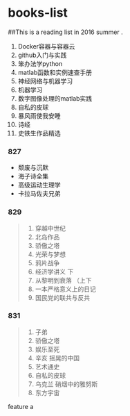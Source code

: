 # books-list
##This is a reading list in 2016 summer .
1. Docker容器与容器云 
2. github入门与实践 
3. 笨办法学python 
4. matlab函数和实例速查手册 
5. 神经网络与机器学习 
6. 机器学习 
7. 数字图像处理的matlab实践  
8. 自私的皮球 
9. 暴风雨使我安睡  
10. 诗经  
11. 史铁生作品精选

### 827 
- 颓废与沉默 
- 海子诗全集 
- 高级运动生理学 
- 卡拉马佐夫兄弟

### 829 
>1. 穿越中世纪 
>2. 北岛作品 
>3. 骄傲之塔 
>4. 光荣与梦想 
>5. 鸦片战争 
>6. 经济学讲义 下   
>7. 从黎明到衰落 （上下  
>8. 一本严格意义上的日记  
>9. 国民党的联共与反共

### 831
>1. 子弟   
>2. 骄傲之塔   
>3. 娱乐至死    
>4. 辛亥 摇晃的中国  
>5. 艺术通史  
>6. 自私的皮球  
>7. 乌克兰 硝烟中的雅努斯  
>8. 东方宇宙

feature a 
